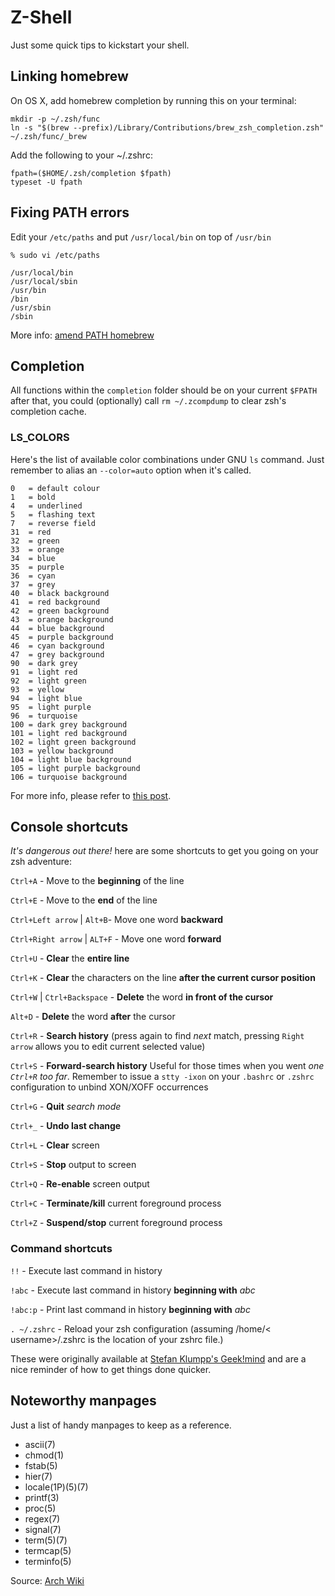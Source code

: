 # Z-Shell

Just some quick tips to kickstart your shell.

## Linking homebrew

On OS X, add homebrew completion by running this on your terminal:

    mkdir -p ~/.zsh/func
    ln -s "$(brew --prefix)/Library/Contributions/brew_zsh_completion.zsh" ~/.zsh/func/_brew

Add the following to your ~/.zshrc:

    fpath=($HOME/.zsh/completion $fpath)
    typeset -U fpath


## Fixing PATH errors

Edit your `/etc/paths` and put `/usr/local/bin` on top of `/usr/bin`

    % sudo vi /etc/paths

    /usr/local/bin
    /usr/local/sbin
    /usr/bin
    /bin
    /usr/sbin
    /sbin

More info: [amend PATH homebrew](http://stackoverflow.com/questions/10343834/homebrew-wants-me-to-amend-my-path-no-clue-how)


## Completion
All functions within the `completion` folder should be on your current `$FPATH` after that, you could (optionally) call `rm ~/.zcompdump` to clear zsh's completion cache.

### LS_COLORS

Here's the list of available color combinations under GNU `ls` command. Just remember to alias an `--color=auto` option when it's called.

    0   = default colour
    1   = bold
    4   = underlined
    5   = flashing text
    7   = reverse field
    31  = red
    32  = green
    33  = orange
    34  = blue
    35  = purple
    36  = cyan
    37  = grey
    40  = black background
    41  = red background
    42  = green background
    43  = orange background
    44  = blue background
    45  = purple background
    46  = cyan background
    47  = grey background
    90  = dark grey
    91  = light red
    92  = light green
    93  = yellow
    94  = light blue
    95  = light purple
    96  = turquoise
    100 = dark grey background
    101 = light red background
    102 = light green background
    103 = yellow background
    104 = light blue background
    105 = light purple background
    106 = turquoise background

   For more info, please refer to [this post](http://linux-sxs.org/housekeeping/lscolors.html).


## Console shortcuts

*It's dangerous out there!* here are some shortcuts to get you going on your zsh adventure:<p>

`Ctrl+A` - Move to the **beginning** of the line<p>
`Ctrl+E` - Move to the **end** of the line<p>
`Ctrl+Left arrow` | `Alt+B`- Move one word **backward**<p>
`Ctrl+Right arrow` | `ALT+F` - Move one word **forward**<p>
`Ctrl+U` - **Clear** the **entire line**<p>
`Ctrl+K` - **Clear** the characters on the line **after the current cursor position**<p>
`Ctrl+W` | `Ctrl+Backspace` - **Delete** the word **in front of the cursor**<p>
`Alt+D` - **Delete** the word **after** the cursor<p>
`Ctrl+R` - **Search history** (press again to find *next* match, pressing `Right arrow` allows you to edit current selected value)<p>
`Ctrl+S` - **Forward-search history** Useful for those times when you went *one `Ctrl+R` too far*. Remember to issue a `stty -ixon` on your `.bashrc` or `.zshrc` configuration to unbind XON/XOFF occurrences<p>
`Ctrl+G` - **Quit** *search mode*<p>
`Ctrl+_` - **Undo last change**<p>
`Ctrl+L` - **Clear** screen<p>
`Ctrl+S` - **Stop** output to screen<p>
`Ctrl+Q` - **Re-enable** screen output<p>
`Ctrl+C` - **Terminate/kill** current foreground process<p>
`Ctrl+Z` - **Suspend/stop** current foreground process<p>

### Command shortcuts

`!!` - Execute last command in history<p>
`!abc` - Execute last command in history **beginning with** *abc*<p>
`!abc:p` - Print last command in history **beginning with** *abc*<p>
`. ~/.zshrc` - Reload your zsh configuration (assuming /home/< username>/.zshrc is the location of your zshrc file.)<p>

These were originally available at [Stefan Klumpp's Geek!mind](http://www.geekmind.net/2011/01/shortcuts-to-improve-your-bash-zsh.html) and are a nice reminder of how to get things done quicker.

## Noteworthy manpages

Just a list of handy manpages to keep as a reference.

* ascii(7)
* chmod(1)
* fstab(5)
* hier(7)
* locale(1P)(5)(7)
* printf(3)
* proc(5)
* regex(7)
* signal(7)
* term(5)(7)
* termcap(5)
* terminfo(5)

Source: [Arch Wiki][1]

[1]: https://wiki.archlinux.org/index.php/Man_Page#Noteworthy_manpages

